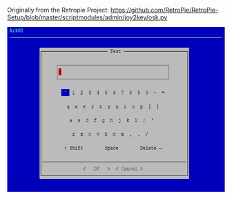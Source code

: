 Originally from the Retropie Project: https://github.com/RetroPie/RetroPie-Setup/blob/master/scriptmodules/admin/joy2key/osk.py
<p align="left"><img width="640" height="382" src="https://github.com/christianhaitian/osk/raw/main/osk_screenshot.JPG"></p>
